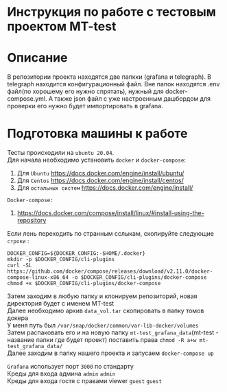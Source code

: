#  Инструкция по работе с тестовым проектом MT-test

# Описание
В репозитории проекта находятся две папкки (grafana и telegraph). В telegraph находится конфигурационный файл. Вне папок находятся .env файл(по хорошему его нужно спрятать), нужный для docker-compose.yml. А также json файл с уже настроенным дашбордом для проверки его нужно будет импортировать в grafana. 

# Подготовка машины к работе

Тесты происходили на `ubuntu 20.04`.  
Для начала необходимо установить `docker` и `docker-compose`:  

1) Для `Ubuntu` https://docs.docker.com/engine/install/ubuntu/  
2) Для `Centos` https://docs.docker.com/engine/install/centos/  
3) Для `остальных систем` https://docs.docker.com/engine/install/  

`Docker-compose:`
1) https://docs.docker.com/compose/install/linux/#install-using-the-repository

Если лень переходить по странным сслыкам, скопируйте следующие `строки` :

`DOCKER_CONFIG=${DOCKER_CONFIG:-$HOME/.docker}`    
`mkdir -p $DOCKER_CONFIG/cli-plugins`  
`curl -SL https://github.com/docker/compose/releases/download/v2.11.0/docker-compose-linux-x86_64 -o $DOCKER_CONFIG/cli-plugins/docker-compose`  
`chmod +x $DOCKER_CONFIG/cli-plugins/docker-compose`  

Затем заходим в любую папку и клонируем репозиторий, новая директория будет с именем MT-test  
Далее необходимо архив `data_vol.tar` скопировать в папку томов докера   
У меня путь был `/var/snap/docker/common/var-lib-docker/volumes`   
Затем распаковать его и на новую папку `mt-test_grafana_data`(mt-test - название папки где будет проект) поставить права  `chmod -R a+w mt-test_grafana_data/`   
Далее заходим в папку нашего проекта и запусаем `docker-compose up`  

`Grafana` использует порт `3000` по стандарту  
Креды для входа админа `admin` `admin`  
Креды для входа гостя с правами viewer `guest` `guest`  

